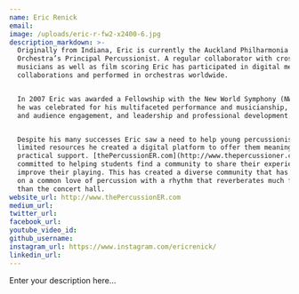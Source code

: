 ```yaml
---
name: Eric Renick
email:
image: /uploads/eric-r-fw2-x2400-6.jpg
description_markdown: >-
  Originally from Indiana, Eric is currently the Auckland Philharmonia
  Orchestra’s Principal Percussionist. A regular collaborator with cross-genre
  musicians as well as film scoring Eric has participated in digital media
  collaborations and performed in orchestras worldwide.


  In 2007 Eric was awarded a Fellowship with the New World Symphony (NWS) where
  he was celebrated for his multifaceted performance and musicianship, community
  and audience engagement, and leadership and professional development.


  Despite his many successes Eric saw a need to help young percussionists with
  limited resources he created a digital platform to offer them meaningful and
  practical support. [thePercussionER.com](http://www.thepercussioner.com) is
  committed to helping students find a community to share their experiences and
  improve their playing. This has created a diverse community that has thrived
  on a common love of percussion with a rhythm that reverberates much further
  than the concert hall.
website_url: http://www.thePercussionER.com
medium_url:
twitter_url:
facebook_url:
youtube_video_id:
github_username:
instagram_url: https://www.instagram.com/ericrenick/
linkedin_url:
---
```


Enter your description here...
